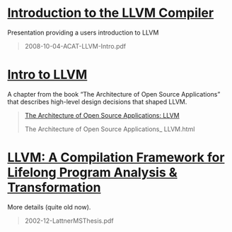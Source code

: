 # [Introduction to the LLVM Compiler](https://llvm.org/pubs/2008-10-04-ACAT-LLVM-Intro.html)

Presentation providing a users introduction to LLVM

> 2008-10-04-ACAT-LLVM-Intro.pdf





# [Intro to LLVM](http://www.aosabook.org/en/llvm.html)

A chapter from the book “The Architecture of Open Source Applications” that describes high-level design decisions that shaped LLVM.

> [The Architecture of Open Source Applications: LLVM](http://www.aosabook.org/en/llvm.html)
> 
> The Architecture of Open Source Applications_ LLVM.html



# [LLVM: A Compilation Framework for Lifelong Program Analysis & Transformation](https://llvm.org/pubs/2004-01-30-CGO-LLVM.html)

More details (quite old now).

> 2002-12-LattnerMSThesis.pdf





























